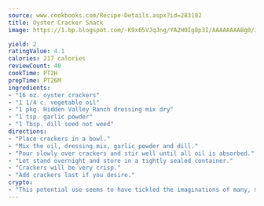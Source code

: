 ```yaml
---
source: www.cookbooks.com/Recipe-Details.aspx?id=283102
title: Oyster Cracker Snack
image: https://1.bp.blogspot.com/-K9x65VJqJng/YA2H0Ig8p3I/AAAAAAAABg0/JRKr7ZzesxofwlGw6YudXad_aQn9BD52QCLcBGAsYHQ/s299/2.png

yield: 2
ratingValue: 4.1
calories: 217 calories
reviewCount: 40
cookTime: PT2H
prepTime: PT26M
ingredients:
- "16 oz. oyster crackers"
- "1 1/4 c. vegetable oil"
- "1 pkg. Hidden Valley Ranch dressing mix dry"
- "1 tsp. garlic powder"
- "1 Tbsp. dill seed not weed"
directions:
- "Place crackers in a bowl."
- "Mix the oil, dressing mix, garlic powder and dill."
- "Pour slowly over crackers and stir well until all oil is absorbed."
- "Let stand overnight and store in a tightly sealed container."
- "Crackers will be very crisp."
- "Add crackers last if you desire."
crypto:
- "This potential use seems to have tickled the imaginations of many, many bitcoin fanciers."
---
```

